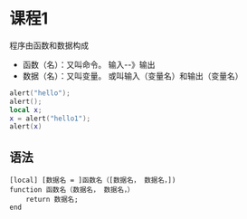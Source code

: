 # 课程1
程序由函数和数据构成

* 函数（名）：又叫命令。 输入--》输出
* 数据（名）：又叫变量。 或叫输入（变量名）和输出（变量名）
```lua
alert("hello");
alert();
local x;
x = alert("hello1");
alert(x)
```

## 语法
```
[local] [数据名 = ]函数名（[数据名， 数据名，])
function 函数名（数据名， 数据名，）
    return 数据名;
end
```


